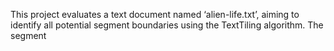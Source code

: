 This project evaluates a text document named ‘alien-life.txt’, aiming to identify all potential segment boundaries using the TextTiling algorithm. The segment 